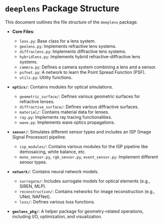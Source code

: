 # `deeplens` Package Structure

This document outlines the file structure of the `deeplens` package.

-   **Core Files**:
    -   `lens.py`: Base class for a lens system.
    -   `geolens.py`: Implements refractive lens systems.
    -   `diffraclens.py`: Implements diffractive lens systems.
    -   `hybridlens.py`: Implements hybrid refractive-diffractive lens systems.
    -   `camera.py`: Defines a camera system combining a lens and a sensor.
    -   `psfnet.py`: A network to learn the Point Spread Function (PSF).
    -   `utils.py`: Utility functions.

-   **`optics/`**: Contains modules for optical simulations.
    -   `geometric_surface/`: Defines various geometric surfaces for refractive lenses.
    -   `diffractive_surface/`: Defines various diffractive surfaces.
    -   `material/`: Contains material data for lenses.
    -   `ray.py`: Implements ray tracing functionalities.
    -   `wave.py`: Implements wave optics propagations.

-   **`sensor/`**: Simulates different sensor types and includes an ISP (Image Signal Processor) pipeline.
    -   `isp_modules/`: Contains various modules for the ISP pipeline like demosaicing, white balance, etc.
    -   `mono_sensor.py`, `rgb_sensor.py`, `event_sensor.py`: Implement different sensor types.

-   **`network/`**: Contains neural network models.
    -   `surrogate/`: Includes surrogate models for optical elements (e.g., SIREN, MLP).
    -   `reconstruction/`: Contains networks for image reconstruction (e.g., UNet, NAFNet).
    -   `loss/`: Defines various loss functions.

-   **`geolens_pkg/`**: A helper package for geometry-related operations, including I/O, optimization, and visualization.


